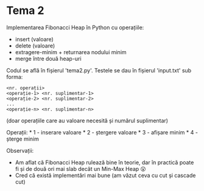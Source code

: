 # Tema 2
Implementarea Fibonacci Heap în Python cu operațiile:
  * insert (valoare)
  * delete (valoare)
  * extragere-minim + returnarea nodului minim
  * merge între două heap-uri

Codul se află în fișierul 'tema2.py'. Testele se dau în fișierul 'input.txt' sub forma:

```
<nr. operații>
<operație-1> <nr. suplimentar-1>
<operație-2> <nr. suplimentar-2>
...
<operație-n> <nr. suplimentar-n>
```

(doar operațiile care au valoare necesită și numărul suplimentar)

Operații:
	* 1 - inserare valoare
    * 2 - ștergere valoare
    * 3 - afișare minim
    * 4 - șterge minim

Observații:
* Am aflat că Fibonacci Heap rulează bine în teorie, dar în practică poate fi și de două ori mai slab decât un Min-Max Heap 😮 
* Cred că există implementări mai bune (am văzut ceva cu cut și cascade cut)
